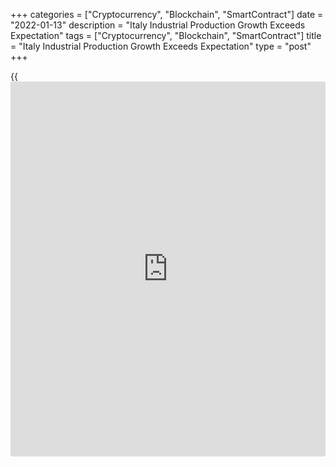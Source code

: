 +++
categories = ["Cryptocurrency", "Blockchain", "SmartContract"]
date = "2022-01-13"
description = "Italy Industrial Production Growth Exceeds Expectation"
tags = ["Cryptocurrency", "Blockchain", "SmartContract"]
title = "Italy Industrial Production Growth Exceeds Expectation"
type = "post"
+++

{{<iframe id="large-banner" src="https://www.bounty.group/#slide=28.0" width="100%" height="600" scrolling="no" style="border: 0px solid rgb(216, 221, 230); border-radius: 3px;">}}

Italy's industrial production growth accelerated more than expected in
November, the statistical office Istat said on Thursday.

Industrial production grew by [calendar](https://www.fintechee.com/web-trader/) adjusted 6.3 percent on a yearly
basis in November, much faster than the 1.9 percent increase in October
and the economists' forecast of +3.7 percent.  
  
The production growth on unadjusted [terms](https://www.fintechee.com/terms/) also came in at 6.3 percent,
reversing a 1.2 percent fall in October.

Month-on-month, industrial production expanded 1.9 percent, in contrast
to the 0.5 percent decrease seen in October. Output was expected to
climb just 0.5 percent.

Among main industrial grouping, energy logged the biggest annual growth
of 12.4 percent, followed by a 9.4 percent rise in consumer goods
output. Production of intermediate goods was up 4.3 percent and capital
goods output rose 3.8 percent.

For comments and feedback [contact](https://www.playgroundfx.com/contact/): editorial@rtt[news](https://www.letsplayfx.com/blog/forex-news-website/).com

[Economic News][1]

 **What parts of the world are seeing the best (and worst) economic
performances lately? Click[here][2] to check out our [Econ Scorecard][2]
and find out! See up-to-the-moment [ranking](https://www.playgroundfx.com/blog/crypto-exchange-ranking/)s for the best and worst
performers in [GDP][3], [unemployment rate][4], [inflation][5] and much
more.**

   1. www.rtt[news](https://www.letsplayfx.com/blog/forex-news-website/).com/Content/EconomicNews.aspx
   2. www.rtt[news](https://www.letsplayfx.com/blog/forex-news-website/).com/economic-scorecard/world-rank/retail-sales/highest-performance.aspx
   3. www.rtt[news](https://www.letsplayfx.com/blog/forex-news-website/).com/economic-scorecard/world-rank/GDP/highest-performance.aspx
   4. www.rtt[news](https://www.letsplayfx.com/blog/forex-news-website/).com/economic-scorecard/world-rank/unemployment-rate/lowest-performance.aspx
   5. www.rtt[news](https://www.letsplayfx.com/blog/forex-news-website/).com/economic-scorecard/world-rank/CPI/highest-performance.aspx